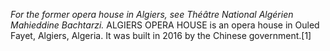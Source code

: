 _For the former opera house in Algiers, see Théâtre National Algérien Mahieddine Bachtarzi._ ALGIERS OPERA HOUSE is an opera house in Ouled Fayet, Algiers, Algeria. It was built in 2016 by the Chinese government.[1]
